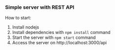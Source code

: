 ### Simple server with REST API

How to start:

1. Install nodejs
2. Install dependencies with `npm install` command
3. Start the server with `npm start` command
4. Access the server on http://localhost:3000/api
